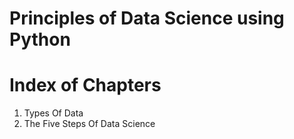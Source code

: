 # Principles of Data Science using Python

# Index of Chapters 
1) Types Of Data
2) The Five Steps Of Data Science